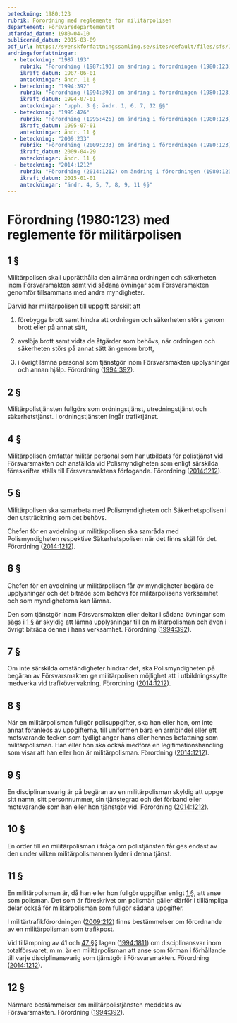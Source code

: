 ```yaml
---
beteckning: 1980:123
rubrik: Förordning med reglemente för militärpolisen
departement: Försvarsdepartementet
utfardad_datum: 1980-04-10
publicerad_datum: 2015-03-09
pdf_url: https://svenskforfattningssamling.se/sites/default/files/sfs/1980-04/SFS1980-123.pdf
andringsforfattningar:
  - beteckning: "1987:193"
    rubrik: "Förordning (1987:193) om ändring i förordningen (1980:123) med reglemente för militärpolisen"
    ikraft_datum: 1987-06-01
    anteckningar: ändr. 11 §
  - beteckning: "1994:392"
    rubrik: "Förordning (1994:392) om ändring i förordningen (1980:123) med reglemente för militärpolisen"
    ikraft_datum: 1994-07-01
    anteckningar: "upph. 3 §; ändr. 1, 6, 7, 12 §§"
  - beteckning: "1995:426"
    rubrik: "Förordning (1995:426) om ändring i förordningen (1980:123) med reglemente för militärpolisen"
    ikraft_datum: 1995-07-01
    anteckningar: ändr. 11 §
  - beteckning: "2009:233"
    rubrik: "Förordning (2009:233) om ändring i förordningen (1980:123) med reglemente för militärpolisen"
    ikraft_datum: 2009-04-29
    anteckningar: ändr. 11 §
  - beteckning: "2014:1212"
    rubrik: "Förordning (2014:1212) om ändring i förordningen (1980:123) med reglemente för militärpolisen"
    ikraft_datum: 2015-01-01
    anteckningar: "ändr. 4, 5, 7, 8, 9, 11 §§"
---
```


# Förordning (1980:123) med reglemente för militärpolisen

## 1 §

Militärpolisen skall upprätthålla den allmänna ordningen och säkerheten inom Försvarsmakten samt vid sådana övningar som Försvarsmakten genomför tillsammans med andra myndigheter.

Därvid har militärpolisen till uppgift särskilt att

1. förebygga brott samt hindra att ordningen och säkerheten störs genom brott eller på annat sätt,

2. avslöja brott samt vidta de åtgärder som behövs, när ordningen och säkerheten störs på annat sätt än genom brott,

3. i övrigt lämna personal som tjänstgör inom Försvarsmakten upplysningar och annan hjälp. Förordning ([1994:392](https://selex.se/eli/sfs/1994/392)).

## 2 §

Militärpolistjänsten fullgörs som ordningstjänst, utredningstjänst och säkerhetstjänst. I ordningstjänsten ingår trafiktjänst.

## 4 §

Militärpolisen omfattar militär personal som har utbildats för polistjänst vid Försvarsmakten och anställda vid Polismyndigheten som enligt särskilda föreskrifter ställs till Försvarsmaktens förfogande. Förordning ([2014:1212](https://selex.se/eli/sfs/2014/1212)).

## 5 §

Militärpolisen ska samarbeta med Polismyndigheten och Säkerhetspolisen i den utsträckning som det behövs.

Chefen för en avdelning ur militärpolisen ska samråda med Polismyndigheten respektive Säkerhetspolisen när det finns skäl för det. Förordning ([2014:1212](https://selex.se/eli/sfs/2014/1212)).

## 6 §

Chefen för en avdelning ur militärpolisen får av myndigheter begära de upplysningar och det biträde som behövs för militärpolisens verksamhet och som myndigheterna kan lämna.

Den som tjänstgör inom Försvarsmakten eller deltar i sådana övningar som sägs i [1 §](#1) är skyldig att lämna upplysningar till en militärpolisman och även i övrigt biträda denne i hans verksamhet. Förordning ([1994:392](https://selex.se/eli/sfs/1994/392)).

## 7 §

Om inte särskilda omständigheter hindrar det, ska Polismyndigheten på begäran av Försvarsmakten ge militärpolisen möjlighet att i utbildningssyfte medverka vid trafikövervakning. Förordning ([2014:1212](https://selex.se/eli/sfs/2014/1212)).

## 8 §

När en militärpolisman fullgör polisuppgifter, ska han eller hon, om inte annat föranleds av uppgifterna, till uniformen bära en armbindel eller ett motsvarande tecken som tydligt anger hans eller hennes befattning som militärpolisman. Han eller hon ska också medföra en legitimationshandling som visar att han eller hon är militärpolisman. Förordning ([2014:1212](https://selex.se/eli/sfs/2014/1212)).

## 9 §

En disciplinansvarig är på begäran av en militärpolisman skyldig att uppge sitt namn, sitt personnummer, sin tjänstegrad och det förband eller motsvarande som han eller hon tjänstgör vid. Förordning ([2014:1212](https://selex.se/eli/sfs/2014/1212)).

## 10 §

En order till en militärpolisman i fråga om polistjänsten får ges endast av den under vilken militärpolismannen lyder i denna tjänst.

## 11 §

En militärpolisman är, då han eller hon fullgör uppgifter enligt [1 §](#1), att anse som polisman. Det som är föreskrivet om polismän gäller därför i tilllämpliga delar också för militärpolismän som fullgör sådana uppgifter.

I militärtrafikförordningen ([2009:212](https://selex.se/eli/sfs/2009/212)) finns bestämmelser om förordnande av en militärpolisman som trafikpost.

Vid tillämpning av 41 och [47 §](#47)§ lagen ([1994:1811](https://selex.se/eli/sfs/1994/1811)) om disciplinansvar inom totalförsvaret, m.m. är en militärpolisman att anse som förman i förhållande till varje disciplinansvarig som tjänstgör i Försvarsmakten. Förordning ([2014:1212](https://selex.se/eli/sfs/2014/1212)).

## 12 §

Närmare bestämmelser om militärpolistjänsten meddelas av Försvarsmakten. Förordning ([1994:392](https://selex.se/eli/sfs/1994/392)).